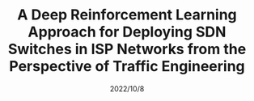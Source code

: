 ---
title: "A Deep Reinforcement Learning Approach for Deploying SDN Switches in ISP Networks from the Perspective of Traffic Engineering"
collection: publications
permalink: /publication/2022/10/8-195-200
date: 2022/10/8
venue: '2022 IEEE 23rd International Conference on High Performance Switching and Routing (HPSR). IEEE'
citation: 'Yingya Guo, Jianshan Chen, Kai Huang, Jianping Wu: A Deep Reinforcement Learning Approach for Deploying SDN Switches in ISP Networks from the Perspective of Traffic Engineering, 2022 IEEE 23rd International Conference on High Performance Switching and Routing (HPSR). IEEE , 2022: 195-200'
---